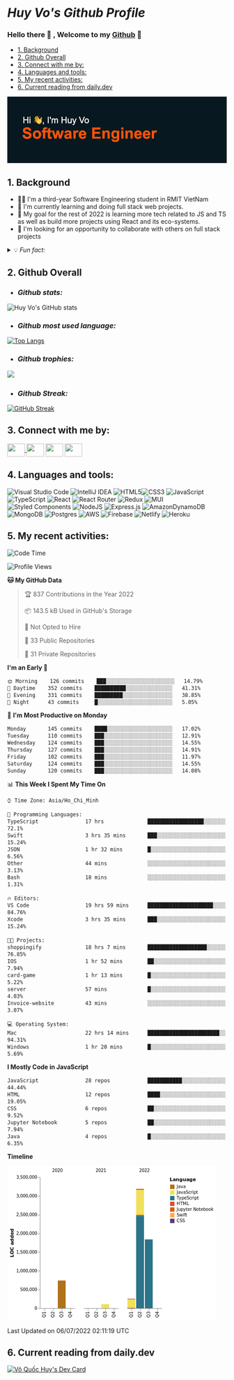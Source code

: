  


# ***Huy Vo's Github Profile***

### Hello there 💪 , Welcome to my  <ins>Github</ins>  👋
  - [1. Background](#1-background)
  - [2. Github Overall](#2-github-overall)
  - [3. Connect with me by:](#3-connect-with-me-by)
  - [4. Languages and tools:](#4-languages-and-tools)
  - [5. My recent activities:](#5-my-recent-activities)
  - [6. Current reading from daily.dev](#6-current-reading-from-dailydev)
 

[![MasterHead](header.png)](https://github.com/bmhuyquoc104)

## 1. Background

- 👨‍💻 I'm a third-year Software Engineering student in RMIT VietNam
- 📖 I'm currently learning and doing full stack web projects.
- 🎯 My goal for the rest of 2022 is learning more tech related to JS and TS as well as build more projects using React and its eco-systems.
- 👫 I'm looking for an opportunity to collaborate with others on full stack projects
  
<details> 
    <summary>💡 <em> Fun fact:</em></summary>
     
     🎮 I love `Esport` 
    
     ⚽️ Play `soccer` 
     
     📚 Read `book` 
     
     🎬 Watch `movie`  
     
     🧳 `Traveling`
 </details>
  
 
## 2. Github Overall
- ### *Github stats:*


![Huy Vo's GitHub stats](https://github-readme-stats.vercel.app/api?username=bmhuyquoc104&theme=codeSTACKr&show_icons=true)

- ### *Github most used language:*


[![Top Langs](https://github-readme-stats.vercel.app/api/top-langs/?username=bmhuyquoc104&theme=codeSTACKr&&hide=java,layout=compact)](https://github.com/bmhuyquoc104)

- ### *Github trophies:*


![](https://github-profile-trophy.vercel.app/?username=bmhuyquoc104&theme=dark_lover)

- ### *Github Streak:*

[![GitHub Streak](https://github-readme-streak-stats.herokuapp.com/?user=bmhuyquoc104&theme=calm&hide_border=true&date_format=j%20M%5B%20Y%5D&background=08141C)](https://git.io/streak-stats)


## 3. Connect with me by:
<p align="left">
<a href="https://twitter.com/QucHuyV8" target="blank">
<img align="center" src="https://cdn.jsdelivr.net/npm/simple-icons@3.0.1/icons/twitter.svg" alt="" height="30" width="40" />
</a>
<a href="https://www.linkedin.com/in/qu%E1%BB%91c-huy-v%C3%B5-5a2630234/" target="blank"><img align="center" src="https://cdn.jsdelivr.net/npm/simple-icons@3.0.1/icons/linkedin.svg" alt="" height="30" width="40" /></a>
<a href="https://www.instagram.com/bmhuyquoc/" target="blank"><img align="center" src="https://cdn.jsdelivr.net/npm/simple-icons@3.0.1/icons/instagram.svg" alt="" height="30" width="40"/></a>
<a href="https://www.facebook.com/BJHuyQuoc/" target="blank"><img align="center" src="https://cdn.jsdelivr.net/npm/simple-icons@3.0.1/icons/youtube.svg" alt="" height="30" width="40" /></a>
</p>


## 4. Languages and tools:
![Visual Studio Code](https://img.shields.io/badge/Visual%20Studio%20Code-0078d7.svg?style=for-the-badge&logo=visual-studio-code&logoColor=white)
![IntelliJ IDEA](https://img.shields.io/badge/IntelliJIDEA-000000.svg?style=for-the-badge&logo=intellij-idea&logoColor=white)
![HTML5](https://img.shields.io/badge/html5-%23E34F26.svg?style=for-the-badge&logo=html5&logoColor=white)![CSS3](https://img.shields.io/badge/css3-%231572B6.svg?style=for-the-badge&logo=css3&logoColor=white)
![JavaScript](https://img.shields.io/badge/javascript-%23323330.svg?style=for-the-badge&logo=javascript&logoColor=%23F7DF1E)
![TypeScript](https://img.shields.io/badge/typescript-%23007ACC.svg?style=for-the-badge&logo=typescript&logoColor=white)
![React](https://img.shields.io/badge/react-%2320232a.svg?style=for-the-badge&logo=react&logoColor=%2361DAFB)
![React Router](https://img.shields.io/badge/React_Router-CA4245?style=for-the-badge&logo=react-router&logoColor=white)
![Redux](https://img.shields.io/badge/Redux-593D88?style=for-the-badge&logo=redux&logoColor=white)
![MUI](https://img.shields.io/badge/MUI-%230081CB.svg?style=for-the-badge&logo=mui&logoColor=white)
![Styled Components](https://img.shields.io/badge/styled--components-DB7093?style=for-the-badge&logo=styled-components&logoColor=white)
![NodeJS](https://img.shields.io/badge/node.js-6DA55F?style=for-the-badge&logo=node.js&logoColor=white)
![Express.js](https://img.shields.io/badge/express.js-%23404d59.svg?style=for-the-badge&logo=express&logoColor=%2361DAFB)
![AmazonDynamoDB](https://img.shields.io/badge/Amazon%20DynamoDB-4053D6?style=for-the-badge&logo=Amazon%20DynamoDB&logoColor=white)
![MongoDB](https://img.shields.io/badge/MongoDB-%234ea94b.svg?style=for-the-badge&logo=mongodb&logoColor=white)
![Postgres](https://img.shields.io/badge/postgres-%23316192.svg?style=for-the-badge&logo=postgresql&logoColor=white)
![AWS](https://img.shields.io/badge/AWS-%23FF9900.svg?style=for-the-badge&logo=amazon-aws&logoColor=white)
![Firebase](https://img.shields.io/badge/firebase-%23039BE5.svg?style=for-the-badge&logo=firebase)
![Netlify](https://img.shields.io/badge/Netlify-00C7B7?style=for-the-badge&logo=netlify&logoColor=white)
![Heroku](https://img.shields.io/badge/Heroku-430098?style=for-the-badge&logo=heroku&logoColor=white)

## 5. My recent activities:
<!--START_SECTION:waka-->
![Code Time](http://img.shields.io/badge/Code%20Time-0%20secs-blue)

![Profile Views](http://img.shields.io/badge/Profile%20Views-0-blue)

**🐱 My GitHub Data** 

> 🏆 837 Contributions in the Year 2022
 > 
> 📦 143.5 kB Used in GitHub's Storage 
 > 
> 🚫 Not Opted to Hire
 > 
> 📜 33 Public Repositories 
 > 
> 🔑 31 Private Repositories  
 > 
**I'm an Early 🐤** 

```text
🌞 Morning    126 commits    ███░░░░░░░░░░░░░░░░░░░░░░   14.79% 
🌆 Daytime    352 commits    ██████████░░░░░░░░░░░░░░░   41.31% 
🌃 Evening    331 commits    █████████░░░░░░░░░░░░░░░░   38.85% 
🌙 Night      43 commits     █░░░░░░░░░░░░░░░░░░░░░░░░   5.05%

```
📅 **I'm Most Productive on Monday** 

```text
Monday       145 commits    ████░░░░░░░░░░░░░░░░░░░░░   17.02% 
Tuesday      110 commits    ███░░░░░░░░░░░░░░░░░░░░░░   12.91% 
Wednesday    124 commits    ███░░░░░░░░░░░░░░░░░░░░░░   14.55% 
Thursday     127 commits    ███░░░░░░░░░░░░░░░░░░░░░░   14.91% 
Friday       102 commits    ███░░░░░░░░░░░░░░░░░░░░░░   11.97% 
Saturday     124 commits    ███░░░░░░░░░░░░░░░░░░░░░░   14.55% 
Sunday       120 commits    ███░░░░░░░░░░░░░░░░░░░░░░   14.08%

```


📊 **This Week I Spent My Time On** 

```text
⌚︎ Time Zone: Asia/Ho_Chi_Minh

💬 Programming Languages: 
TypeScript               17 hrs              ██████████████████░░░░░░░   72.1% 
Swift                    3 hrs 35 mins       ███░░░░░░░░░░░░░░░░░░░░░░   15.24% 
JSON                     1 hr 32 mins        █░░░░░░░░░░░░░░░░░░░░░░░░   6.56% 
Other                    44 mins             ░░░░░░░░░░░░░░░░░░░░░░░░░   3.13% 
Bash                     18 mins             ░░░░░░░░░░░░░░░░░░░░░░░░░   1.31%

🔥 Editors: 
VS Code                  19 hrs 59 mins      █████████████████████░░░░   84.76% 
Xcode                    3 hrs 35 mins       ███░░░░░░░░░░░░░░░░░░░░░░   15.24%

🐱‍💻 Projects: 
shoppingify              18 hrs 7 mins       ███████████████████░░░░░░   76.85% 
IOS                      1 hr 52 mins        ██░░░░░░░░░░░░░░░░░░░░░░░   7.94% 
card-game                1 hr 13 mins        █░░░░░░░░░░░░░░░░░░░░░░░░   5.22% 
server                   57 mins             █░░░░░░░░░░░░░░░░░░░░░░░░   4.03% 
Invoice-website          43 mins             ░░░░░░░░░░░░░░░░░░░░░░░░░   3.07%

💻 Operating System: 
Mac                      22 hrs 14 mins      ███████████████████████░░   94.31% 
Windows                  1 hr 20 mins        █░░░░░░░░░░░░░░░░░░░░░░░░   5.69%

```

**I Mostly Code in JavaScript** 

```text
JavaScript               28 repos            ███████████░░░░░░░░░░░░░░   44.44% 
HTML                     12 repos            ████░░░░░░░░░░░░░░░░░░░░░   19.05% 
CSS                      6 repos             ██░░░░░░░░░░░░░░░░░░░░░░░   9.52% 
Jupyter Notebook         5 repos             ██░░░░░░░░░░░░░░░░░░░░░░░   7.94% 
Java                     4 repos             █░░░░░░░░░░░░░░░░░░░░░░░░   6.35%

```


**Timeline**

![Chart not found](https://raw.githubusercontent.com/bmhuyquoc104/bmhuyquoc104/main/charts/bar_graph.png) 


 Last Updated on 06/07/2022 02:11:19 UTC
<!--END_SECTION:waka-->

## 6. Current reading from daily.dev

<a href="https://app.daily.dev/bmhuyquoc104"><img src="https://api.daily.dev/devcards/59f493b6ce864ce79fd3aceaaf460465.png?r=koc" width="350" alt="Võ Quốc Huy's Dev Card"/></a>


